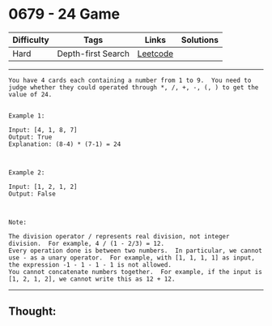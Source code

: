 # 0679 - 24 Game

Difficulty  | Tags | Links | Solutions
----------- | ---- | ----- | -----
Hard | Depth-first Search | [Leetcode](https://leetcode.com/problems/24-game/description/) |


-----------

```
You have 4 cards each containing a number from 1 to 9.  You need to judge whether they could operated through *, /, +, -, (, ) to get the value of 24.


Example 1:

Input: [4, 1, 8, 7]
Output: True
Explanation: (8-4) * (7-1) = 24



Example 2:

Input: [1, 2, 1, 2]
Output: False



Note:

The division operator / represents real division, not integer division.  For example, 4 / (1 - 2/3) = 12.
Every operation done is between two numbers.  In particular, we cannot use - as a unary operator.  For example, with [1, 1, 1, 1] as input, the expression -1 - 1 - 1 - 1 is not allowed.
You cannot concatenate numbers together.  For example, if the input is [1, 2, 1, 2], we cannot write this as 12 + 12.
```

-----------

## Thought:
